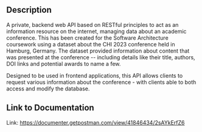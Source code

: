 ## Description
A private, backend web API based on RESTful principles to act as an information resource on the internet, managing data about an academic conference. This has been created for the Software Architecture
coursework using a dataset about the CHI 2023 conference held in Hamburg, Germany. The dataset provided information about content that was presented at the conference -- including details like
their title, authors, DOI links and potential awards to name a few.

Designed to be used in frontend applications, this API allows clients to request various information about the conference - with clients able to both access and modify the database.

## Link to Documentation
Link: https://documenter.getpostman.com/view/41846434/2sAYkErfZ6
